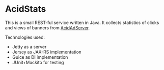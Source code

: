 # AcidStats

This is a small REST-ful service written in Java. It collects statistics
of clicks and views of banners from [AcidAdServer][1].

Technologies used:
 * Jetty as a server
 * Jersey as JAX-RS implementation
 * Guice as DI implementation
 * JUnit+Mockito for testing

[1]: https://github.com/hyperreal/AcidAdServer